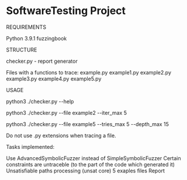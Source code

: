 # SoftwareTesting Project 

REQUIREMENTS

Python 3.9.1 fuzzingbook

STRUCTURE

checker.py - report generator

Files with a functions to trace: example.py example1.py example2.py example3.py example4.py example5.py

USAGE

python3 ./checker.py --help

python3 ./checker.py --file example2 --iter_max 5

python3 ./checker.py --file example5 --tries_max 5 --depth_max 15

Do not use .py extensions when tracing a file.

Tasks implemented:

Use AdvancedSymbolicFuzzer instead of SimpleSymbolicFuzzer 
Certain constraints are untraceble (to the part of the code which generated it)
Unsatisfiable paths processing (unsat core) 
5 exaples files
Report 
